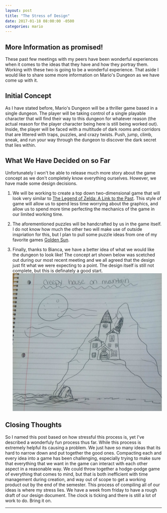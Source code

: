 ```yaml
---
layout: post
title: "The Stress of Design"
date: 2017-01-18 08:00:00 -0500
categories: mario
---
```


## [](#header-2)More Information as promised!

These past few meetings with my peers have been wonderful experiences when it comes to the ideas that they have and 
how they portray them. Working with these two is going to be a wonderful experience. That aside I would like to share
some more information on Mario's Dungeon as we have come up with it. 

## [](#header-2)Initial Concept

As I have stated before, Mario's Dungeon will be a thriller game based in a single dungeon. The player will be taking
control of a single playable character that will find their way to this dungeon for whatever reason (the actual reason
for the player character being here is still being worked out). Inside, the player will be faced with a multitude of
dark rooms and corridors that are littered with traps, puzzles, and crazy twists. Push, jump, climb, sneak, and run
your way through the dungeon to discover the dark secret that lies within. 

## [](#header-2)What We Have Decided on so Far
Unfortunately I won't be able to release much more story about the game concept as we don't completely know everything
ourselves. However, we have made some design decisions. 

1.  We will be working to create a top down two-dimensional game that will look very similar to 
[The Legend of Zelda: A Link to the Past](https://en.wikipedia.org/wiki/The_Legend_of_Zelda:_A_Link_to_the_Past). This style
of game will allow us to spend less time worrying about the graphics, and allow us to spend more time perfecting the mechanics
of the game in our limited working time. 

2.  The aforementioned puzzles will be handcrafted by us in the game itself. I do not know how much the other two
will make use of outside inspriation for this, but I plan to pull some puzzle ideas from one of my favorite games 
[Golden Sun](https://en.wikipedia.org/wiki/Golden_Sun).

3.  Finally, thanks to Bianca, we have a better idea of what we would like the dungeon to look like! The concept art shown below was scetched out during our most recent meeting and we all agreed that the design just fit what we were expecting to a point. The design itself is still not complete, but this is definately a good start. 
![Concept-Art](/assets/images/conceptartmd.jpg)

## [](#header-2)Closing Thoughts

So I named this post based on how stressful this process is, yet I've described a wonderfuly fun process thus far. While this process
is extremely helpful its causing a problem. We just have so many ideas that its hard to narrow down and put together the good ones. Compacting each and every idea into a game has been challenging, especially trying to make sure that
everything that we want in the game can interact with each other aspect in a reasonable way. We could throw together a hodge-podge
game of everything that comes to mind, but that is both inefficient with time management during creation, and way out of scope to
get a working product out by the end of the semester. This process of compiling all of our ideas is where my stress lies. We have a week from friday to have a rough draft of our design document. The clock is ticking and there is still a lot of work to do. Bring it on.

* * *

